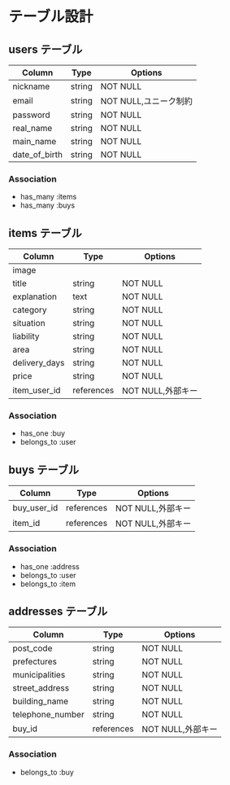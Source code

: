 # テーブル設計

## users テーブル

| Column             | Type   | Options              |
| ------------------ | ------ | -----------          |
| nickname           | string | NOT NULL             |
| email              | string | NOT NULL,ユニーク制約 |
| password           | string | NOT NULL             |
| real_name          | string | NOT NULL             |
| main_name          | string | NOT NULL             |
| date_of_birth      | string | NOT NULL             |



### Association

- has_many :items
- has_many :buys



## items テーブル

| Column            | Type         | Options              |
| ------            | ------       | -----------          |
| image             |              |                      |
| title             | string       | NOT NULL             |
| explanation       | text         | NOT NULL             |
| category          | string       | NOT NULL             |
| situation         | string       | NOT NULL             |
| liability         | string       | NOT NULL             |
| area              | string       | NOT NULL             |
| delivery_days     | string       | NOT NULL             |
| price             | string       | NOT NULL             |
| item_user_id      | references   | NOT NULL,外部キー    |



### Association

- has_one :buy
- belongs_to :user



## buys テーブル

| Column      | Type       | Options                        |
| -------     | ---------- | ------------------------------ |
| buy_user_id | references | NOT NULL,外部キー               |
| item_id     | references | NOT NULL,外部キー               |

### Association

- has_one :address
- belongs_to :user
- belongs_to :item



## addresses テーブル

| Column            | Type         | Options              |
| ------            | ------       | -----------          |
| post_code         | string       | NOT NULL             |
| prefectures       | string       | NOT NULL             |
| municipalities    | string       | NOT NULL             |
| street_address    | string       | NOT NULL             |
| building_name     | string       | NOT NULL             |
| telephone_number  | string       | NOT NULL             |
| buy_id            | references   | NOT NULL,外部キー    |



### Association

- belongs_to :buy